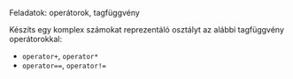 Feladatok: operátorok, tagfüggvény

Készíts egy komplex számokat reprezentáló osztályt az alábbi tagfüggvény operátorokkal:
- `operator+`, `operator*`
- `operator==`, `operator!=`
